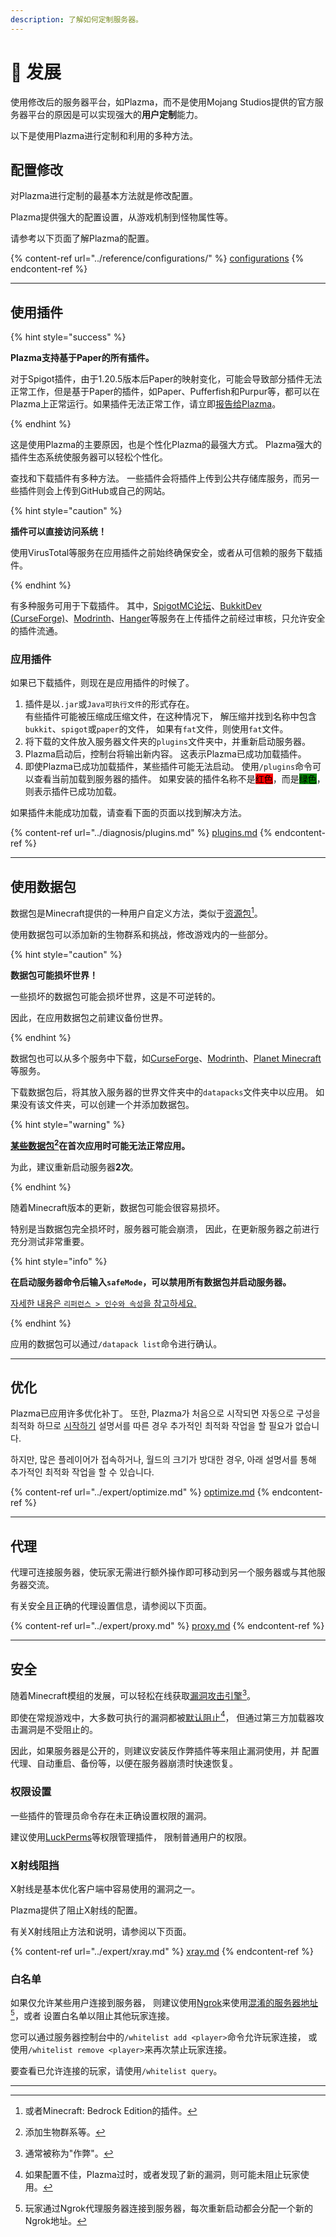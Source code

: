```yaml
---
description: 了解如何定制服务器。
---
```


# 📶 发展

使用修改后的服务器平台，如Plazma，而不是使用Mojang Studios提供的官方服务器平台的原因是可以实现强大的**用户定制**能力。

以下是使用Plazma进行定制和利用的多种方法。

## 配置修改 <a href="#id-1" id="id-1"></a>

对Plazma进行定制的最基本方法就是修改配置。

Plazma提供强大的配置设置，从游戏机制到怪物属性等。

请参考以下页面了解Plazma的配置。

{% content-ref url="../reference/configurations/" %}
[configurations](../reference/configurations/)
{% endcontent-ref %}

***

## 使用插件 <a href="#id-2" id="id-2"></a>

{% hint style="success" %}

**Plazma支持基于Paper的所有插件。**

对于Spigot插件，由于1.20.5版本后Paper的映射变化，可能会导致部分插件无法正常工作，但是基于Paper的插件，如Paper、Pufferfish和Purpur等，都可以在Plazma上正常运行。如果插件无法正常工作，请立即[报告给Plazma](../diagnosis/plugins.md)。

{% endhint %}

这是使用Plazma的主要原因，也是个性化Plazma的最强大方式。
Plazma强大的插件生态系统使服务器可以轻松个性化。

查找和下载插件有多种方法。 一些插件会将插件上传到公共存储库服务，而另一些插件则会上传到GitHub或自己的网站。

{% hint style="caution" %}

**插件可以直接访问系统！**

使用VirusTotal等服务在应用插件之前始终确保安全，或者从可信赖的服务下载插件。

{% endhint %}

有多种服务可用于下载插件。 其中，[SpigotMC论坛](https://www.spigotmc.org/resources/)、[BukkitDev (CurseForge)](https://dev.bukkit.org/bukkit-plugins)、[Modrinth](https://modrinth.com/plugins)、[Hanger](https://hangar.papermc.io/)等服务在上传插件之前经过审核，只允许安全的插件流通。

### 应用插件 <a href="#id-2.1" id="id-2.1"></a>

如果已下载插件，则现在是应用插件的时候了。

1. 插件是以`.jar`或`Java可执行文件`的形式存在。\
   有些插件可能被压缩成压缩文件，在这种情况下，
   解压缩并找到名称中包含`bukkit`、`spigot`或`paper`的文件，
   如果有`fat`文件，则使用`fat`文件。
2. 将下载的文件放入服务器文件夹的`plugins`文件夹中，并重新启动服务器。
3. Plazma启动后，控制台将输出新内容。
   这表示Plazma已成功加载插件。
4. 即使Plazma已成功加载插件，某些插件可能无法启动。
   使用`/plugins`命令可以查看当前加载到服务器的插件。
   如果安装的插件名称不是<mark style="background-color:red;">红色</mark>，而是<mark style="background-color:green;">绿色</mark>，则表示插件已成功加载。

如果插件未能成功加载，请查看下面的页面以找到解决方法。

{% content-ref url="../diagnosis/plugins.md" %}
[plugins.md](../diagnosis/plugins.md)
{% endcontent-ref %}

***

## 使用数据包 <a href="#id-3" id="id-3"></a>

数据包是Minecraft提供的一种用户自定义方法，类似于[资源包](#user-content-fn-1)[^1]。

使用数据包可以添加新的生物群系和挑战，修改游戏内的一些部分。

{% hint style="caution" %}

**数据包可能损坏世界！**

一些损坏的数据包可能会损坏世界，这是不可逆转的。

因此，在应用数据包之前建议备份世界。

{% endhint %}

数据包也可以从多个服务中下载，如[CurseForge](https://www.curseforge.com/minecraft/search?page=1\&pageSize=50\&sortBy=relevancy\&class=data-packs)、[Modrinth](https://modrinth.com/datapacks)、[Planet Minecraft](https://www.planetminecraft.com/data-packs)等服务。

下载数据包后，将其放入服务器的世界文件夹中的`datapacks`文件夹中以应用。
如果没有该文件夹，可以创建一个并添加数据包。

{% hint style="warning" %}

**[某些数据包](#user-content-fn-2)[^2]在首次应用时可能无法正常应用。**

为此，建议重新启动服务器**2次**。

{% endhint %}

随着Minecraft版本的更新，数据包可能会很容易损坏。

特别是当数据包完全损坏时，服务器可能会崩溃，
因此，在更新服务器之前进行充分测试非常重要。

{% hint style="info" %}

**在启动服务器命令后输入`safeMode`，可以禁用所有数据包并启动服务器。**

[자세한 내용은 `리퍼런스 > 인수와 속성`을 참고하세요.](../reference/arguments.md#safemode)

{% endhint %}

应用的数据包可以通过`/datapack list`命令进行确认。

***

## 优化 <a href="#id-4" id="id-4"></a>

Plazma已应用许多优化补丁。 또한, Plazma가 처음으로 시작되면 자동으로
구성을 최적화 하므로 [시작하기](./README.md) 설명서를 따른 경우 추가적인 최적화 작업을 할 필요가 없습니다.

하지만, 많은 플레이어가 접속하거나, 월드의 크기가 방대한 경우,
아래 설명서를 통해 추가적인 최적화 작업을 할 수 있습니다.

{% content-ref url="../expert/optimize.md" %}
[optimize.md](../expert/optimize.md)
{% endcontent-ref %}

***

## 代理 <a href="#id-5" id="id-5"></a>

代理可连接服务器，使玩家无需进行额外操作即可移动到另一个服务器或与其他服务器交流。

有关安全且正确的代理设置信息，请参阅以下页面。

{% content-ref url="../expert/proxy.md" %}
[proxy.md](../expert/proxy.md)
{% endcontent-ref %}

***

## 安全 <a href="#id-5" id="id-5"></a>

随着Minecraft模组的发展，可以轻松在线获取[漏洞攻击引擎](#user-content-fn-3)[^3]。

即使在常规游戏中，大多数可执行的漏洞都被[默认阻止](#user-content-fn-4)[^4]，
但通过第三方加载器攻击漏洞是不受阻止的。

因此，如果服务器是公开的，则建议安装反作弊插件等来阻止漏洞使用，并
配置代理、自动重启、备份等，以便在服务器崩溃时快速恢复。

### 权限设置 <a href="#id-5.1" id="id-5.1"></a>

一些插件的管理员命令存在未正确设置权限的漏洞。

建议使用[LuckPerms](https://luckperms.net/)等权限管理插件，
限制普通用户的权限。

### X射线阻挡 <a href="#id-5.2" id="id-5.2"></a>

X射线是基本优化客户端中容易使用的漏洞之一。

Plazma提供了阻止X射线的配置。

有关X射线阻止方法和说明，请参阅以下页面。

{% content-ref url="../expert/xray.md" %}
[xray.md](../expert/xray.md)
{% endcontent-ref %}

### 白名单 <a href="#id-5.3" id="id-5.3"></a>

如果仅允许某些用户连接到服务器，
则建议使用[Ngrok](./README.md#id-6.2)来使用[混淆的服务器地址](#user-content-fn-5)[^5]，或者
设置白名单以阻止其他玩家连接。

您可以通过服务器控制台中的`/whitelist add <player>`命令允许玩家连接，
或使用`/whitelist remove <player>`来再次禁止玩家连接。

要查看已允许连接的玩家，请使用`/whitelist query`。

***

[^1]: 或者Minecraft: Bedrock Edition的插件。

[^2]: 添加生物群系等。

[^3]: 通常被称为"作弊"。

[^4]: 如果配置不佳，Plazma过时，或者发现了新的漏洞，则可能未阻止玩家使用。

[^5]: 玩家通过Ngrok代理服务器连接到服务器，每次重新启动都会分配一个新的Ngrok地址。
